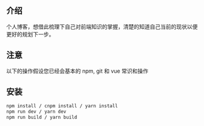 ## 介绍
个人博客，想借此梳理下自己对前端知识的掌握，清楚的知道自己当前的现状以便更好的规划下一步。

## 注意
以下的操作假设您已经会基本的 npm, git 和 vue 常识和操作

## 安装
```sh
npm install / cnpm install / yarn install
npm run dev / yarn dev
npm run build / yarn build
```